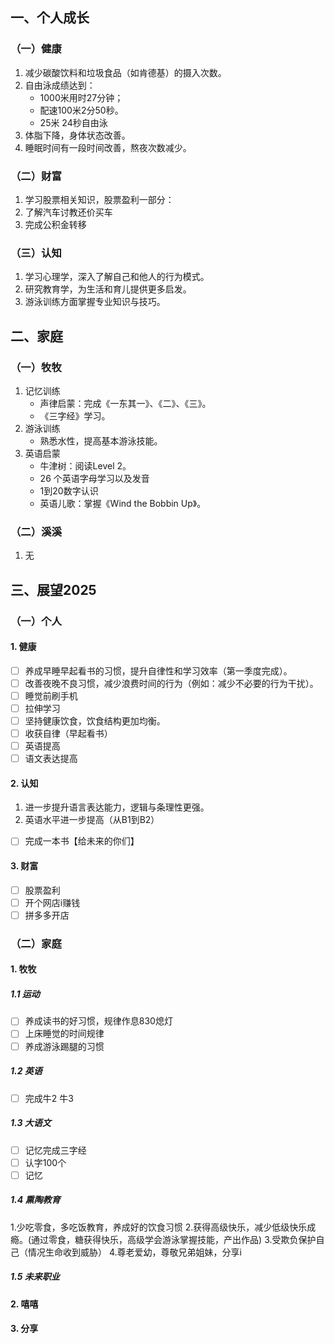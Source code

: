 
## **一、个人成长**
### **（一）健康**
1. 减少碳酸饮料和垃圾食品（如肯德基）的摄入次数。
2. 自由泳成绩达到：
    - 1000米用时27分钟；
    - 配速100米2分50秒。
    - 25米 24秒自由泳
1. 体脂下降，身体状态改善。
2. 睡眠时间有一段时间改善，熬夜次数减少。


### **（二）财富**
1. 学习股票相关知识，股票盈利一部分：
2. 了解汽车讨教还价买车
3. 完成公积金转移

### **（三）认知**
1. 学习心理学，深入了解自己和他人的行为模式。
2. 研究教育学，为生活和育儿提供更多启发。
3. 游泳训练方面掌握专业知识与技巧。


## **二、家庭**
### **（一）牧牧**
1. 记忆训练
    -  声律启蒙：完成《一东其一》、《二》、《三》。
    - 《三字经》学习。
3. 游泳训练
    - 熟悉水性，提高基本游泳技能。
4. 英语启蒙
    - 牛津树：阅读Level 2。
    - 26 个英语字母学习以及发音
    - 1到20数字认识
    - 英语儿歌：掌握《Wind the Bobbin Up》。

### **（二）溪溪**
1. 无

## 三、展望2025
###  **（一）个人**
#### 1. 健康
- [ ] 养成早睡早起看书的习惯，提升自律性和学习效率（第一季度完成）。
- [ ] 改善夜晚不良习惯，减少浪费时间的行为（例如：减少不必要的行为干扰）。
- [ ] 睡觉前刷手机
- [ ] 拉伸学习
- [ ] 坚持健康饮食，饮食结构更加均衡。
- [ ] 收获自律（早起看书）
- [ ] 英语提高
- [ ] 语文表达提高

#### 2. 认知
1. 进一步提升语言表达能力，逻辑与条理性更强。
2. 英语水平进一步提高（从B1到B2）
- [ ] 完成一本书【给未来的你们】
#### 3. 财富
- [ ] 股票盈利
- [ ] 开个网店i赚钱
- [ ] 拼多多开店

### **（二）家庭**
#### 1. 牧牧
##### 1.1 运动
- [ ] 养成读书的好习惯，规律作息830熄灯
- [ ] 上床睡觉的时间规律
- [ ] 养成游泳踢腿的习惯
##### 1.2 英语 
- [ ] 完成牛2 牛3
##### 1.3 大语文
- [ ] 记忆完成三字经
- [ ] 认字100个
- [ ] 记忆

##### 1.4 熏陶教育
1.少吃零食，多吃饭教育，养成好的饮食习惯
2.获得高级快乐，减少低级快乐成瘾。(通过零食，糖获得快乐，高级学会游泳掌握技能，产出作品)
3.受欺负保护自己（情况生命收到威胁）
4.尊老爱幼，尊敬兄弟姐妹，分享i

##### 1.5 未来职业

#### 2. 嘻嘻
#### 3. 分享


